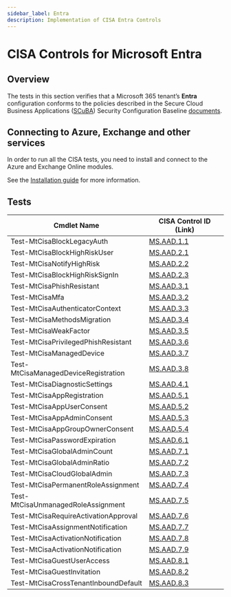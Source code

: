 ```yaml
---
sidebar_label: Entra
description: Implementation of CISA Entra Controls
---
```


# CISA Controls for Microsoft Entra

## Overview

The tests in this section verifies that a Microsoft 365 tenant’s **Entra** configuration conforms to the policies described in the Secure Cloud Business Applications ([SCuBA](https://cisa.gov/scuba)) Security Configuration Baseline [documents](https://github.com/cisagov/ScubaGear/blob/main/baselines/README.md).

## Connecting to Azure, Exchange and other services

In order to run all the CISA tests, you need to install and connect to the Azure and Exchange Online modules.

See the [Installation guide](/docs/installation#optional-modules-and-permissions) for more information.

## Tests

| Cmdlet Name | CISA Control ID (Link) |
|- | - |
| Test-MtCisaBlockLegacyAuth           | [MS.AAD.1.1](https://github.com/cisagov/ScubaGear/blob/main/PowerShell/ScubaGear/baselines/aad.md#1-legacy-authentication) |
| Test-MtCisaBlockHighRiskUser         | [MS.AAD.2.1](https://github.com/cisagov/ScubaGear/blob/main/PowerShell/ScubaGear/baselines/aad.md#msaad21v1) |
| Test-MtCisaNotifyHighRisk            | [MS.AAD.2.2](https://github.com/cisagov/ScubaGear/blob/main/PowerShell/ScubaGear/baselines/aad.md#msaad22v1) |
| Test-MtCisaBlockHighRiskSignIn       | [MS.AAD.2.3](https://github.com/cisagov/ScubaGear/blob/main/PowerShell/ScubaGear/baselines/aad.md#msaad23v1) |
| Test-MtCisaPhishResistant            | [MS.AAD.3.1](https://github.com/cisagov/ScubaGear/blob/main/PowerShell/ScubaGear/baselines/aad.md#msaad31v1) |
| Test-MtCisaMfa                       | [MS.AAD.3.2](https://github.com/cisagov/ScubaGear/blob/main/PowerShell/ScubaGear/baselines/aad.md#msaad32v1) |
| Test-MtCisaAuthenticatorContext      | [MS.AAD.3.3](https://github.com/cisagov/ScubaGear/blob/main/PowerShell/ScubaGear/baselines/aad.md#msaad33v1) |
| Test-MtCisaMethodsMigration          | [MS.AAD.3.4](https://github.com/cisagov/ScubaGear/blob/main/PowerShell/ScubaGear/baselines/aad.md#msaad34v1) |
| Test-MtCisaWeakFactor                | [MS.AAD.3.5](https://github.com/cisagov/ScubaGear/blob/main/PowerShell/ScubaGear/baselines/aad.md#msaad35v1) |
| Test-MtCisaPrivilegedPhishResistant  | [MS.AAD.3.6](https://github.com/cisagov/ScubaGear/blob/main/PowerShell/ScubaGear/baselines/aad.md#msaad36v1) |
| Test-MtCisaManagedDevice             | [MS.AAD.3.7](https://github.com/cisagov/ScubaGear/blob/main/PowerShell/ScubaGear/baselines/aad.md#msaad37v1) |
| Test-MtCisaManagedDeviceRegistration | [MS.AAD.3.8](https://github.com/cisagov/ScubaGear/blob/main/PowerShell/ScubaGear/baselines/aad.md#msaad38v1) |
| Test-MtCisaDiagnosticSettings        | [MS.AAD.4.1](https://github.com/cisagov/ScubaGear/blob/main/PowerShell/ScubaGear/baselines/aad.md#msaad41v1) |
| Test-MtCisaAppRegistration           | [MS.AAD.5.1](https://github.com/cisagov/ScubaGear/blob/main/PowerShell/ScubaGear/baselines/aad.md#msaad51v1) |
| Test-MtCisaAppUserConsent            | [MS.AAD.5.2](https://github.com/cisagov/ScubaGear/blob/main/PowerShell/ScubaGear/baselines/aad.md#msaad52v1) |
| Test-MtCisaAppAdminConsent           | [MS.AAD.5.3](https://github.com/cisagov/ScubaGear/blob/main/PowerShell/ScubaGear/baselines/aad.md#msaad53v1) |
| Test-MtCisaAppGroupOwnerConsent      | [MS.AAD.5.4](https://github.com/cisagov/ScubaGear/blob/main/PowerShell/ScubaGear/baselines/aad.md#msaad54v1) |
| Test-MtCisaPasswordExpiration        | [MS.AAD.6.1](https://github.com/cisagov/ScubaGear/blob/main/PowerShell/ScubaGear/baselines/aad.md#msaad61v1) |
| Test-MtCisaGlobalAdminCount          | [MS.AAD.7.1](https://github.com/cisagov/ScubaGear/blob/main/PowerShell/ScubaGear/baselines/aad.md#msaad71v1) |
| Test-MtCisaGlobalAdminRatio          | [MS.AAD.7.2](https://github.com/cisagov/ScubaGear/blob/main/PowerShell/ScubaGear/baselines/aad.md#msaad72v1) |
| Test-MtCisaCloudGlobalAdmin          | [MS.AAD.7.3](https://github.com/cisagov/ScubaGear/blob/main/PowerShell/ScubaGear/baselines/aad.md#msaad73v1) |
| Test-MtCisaPermanentRoleAssignment   | [MS.AAD.7.4](https://github.com/cisagov/ScubaGear/blob/main/PowerShell/ScubaGear/baselines/aad.md#msaad74v1) |
| Test-MtCisaUnmanagedRoleAssignment   | [MS.AAD.7.5](https://github.com/cisagov/ScubaGear/blob/main/PowerShell/ScubaGear/baselines/aad.md#msaad75v1) |
| Test-MtCisaRequireActivationApproval | [MS.AAD.7.6](https://github.com/cisagov/ScubaGear/blob/main/PowerShell/ScubaGear/baselines/aad.md#msaad76v1) |
| Test-MtCisaAssignmentNotification    | [MS.AAD.7.7](https://github.com/cisagov/ScubaGear/blob/main/PowerShell/ScubaGear/baselines/aad.md#msaad77v1) |
| Test-MtCisaActivationNotification    | [MS.AAD.7.8](https://github.com/cisagov/ScubaGear/blob/main/PowerShell/ScubaGear/baselines/aad.md#msaad78v1) |
| Test-MtCisaActivationNotification    | [MS.AAD.7.9](https://github.com/cisagov/ScubaGear/blob/main/PowerShell/ScubaGear/baselines/aad.md#msaad79v1) |
| Test-MtCisaGuestUserAccess           | [MS.AAD.8.1](https://github.com/cisagov/ScubaGear/blob/main/PowerShell/ScubaGear/baselines/aad.md#msaad81v1) |
| Test-MtCisaGuestInvitation           | [MS.AAD.8.2](https://github.com/cisagov/ScubaGear/blob/main/PowerShell/ScubaGear/baselines/aad.md#msaad82v1) |
| Test-MtCisaCrossTenantInboundDefault | [MS.AAD.8.3](https://github.com/cisagov/ScubaGear/blob/main/PowerShell/ScubaGear/baselines/aad.md#msaad83v1)